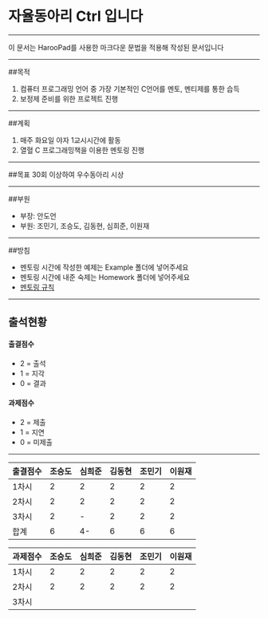 # 자율동아리 Ctrl 입니다
-------
이 문서는 HarooPad를 사용한 마크다운 문법을 적용해 작성된 문서입니다
***

##목적
1. 컴퓨터 프로그래밍 언어 중 가장 기본적인 C언어를 멘토, 멘티제를 통한 습득
2. 보정제 준비를 위한 프로젝트 진행

***

##계획
1. 매주 화요일 야자 1교시시간에 활동
2. 열혈 C 프로그래밍책을 이용한 멘토링 진행

***
##목표
30회 이상하여 우수동아리 시상

***

##부원
* 부장: 안도언
* 부원: 조민기, 조승도, 김동현, 심희준, 이원재

***

##방침
* 멘토링 시간에 작성한 예제는 Example 폴더에 넣어주세요
* 멘토링 시간에 내준 숙제는 Homework 폴더에 넣어주세요  
* [멘토링 규칙](https://github.com/Manicarus/BJCloud/wiki/%EB%A9%98%ED%86%A0%EB%A7%81-%EA%B7%9C%EC%B9%99)

***

## 출석현황
#### 출결점수
* 2 = 출석
* 1 = 지각
* 0 = 결과  

#### 과제점수
* 2 = 제출
* 1 = 지연
* 0 = 미제출

****

| 출결점수 | 조승도 | 심희준 | 김동현 | 조민기 | 이원재 |
|-----|-----|-----|-----|-----|-----|
| 1차시 | 2 | 2 | 2 | 2 | 2 |
| 2차시 | 2 | 2 | 2 | 2 | 2 |
| 3차시 | 2 | - | 2 | 2 | 2 |
| 합계 | 6 | 4- | 6 | 6 | 6 |

| 과제점수 | 조승도 | 심희준 | 김동현 | 조민기 | 이원재 |
|-----|-----|-----|-----|-----|-----|
| 1차시 | 2 | 2 | 2 | 2 | 2 |
| 2차시 | 2 | 2 | 2 | 2 | 2 |
| 3차시 |
